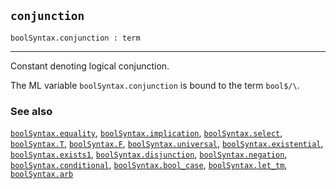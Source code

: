 ## `conjunction`

``` hol4
boolSyntax.conjunction : term
```

------------------------------------------------------------------------

Constant denoting logical conjunction.

The ML variable `boolSyntax.conjunction` is bound to the term `bool$/\`.

### See also

[`boolSyntax.equality`](#boolSyntax.equality),
[`boolSyntax.implication`](#boolSyntax.implication),
[`boolSyntax.select`](#boolSyntax.select),
[`boolSyntax.T`](#boolSyntax.T), [`boolSyntax.F`](#boolSyntax.F),
[`boolSyntax.universal`](#boolSyntax.universal),
[`boolSyntax.existential`](#boolSyntax.existential),
[`boolSyntax.exists1`](#boolSyntax.exists1),
[`boolSyntax.disjunction`](#boolSyntax.disjunction),
[`boolSyntax.negation`](#boolSyntax.negation),
[`boolSyntax.conditional`](#boolSyntax.conditional),
[`boolSyntax.bool_case`](#boolSyntax.bool_case),
[`boolSyntax.let_tm`](#boolSyntax.let_tm),
[`boolSyntax.arb`](#boolSyntax.arb)

